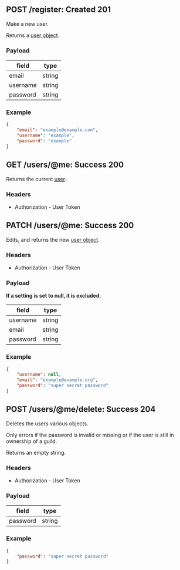 ## POST /register: Created 201
Make a new user.

Returns a [user object](.././objects/user.md#user-object).

### Payload

| field     | type   |
| --------- | ------ |
| email     | string |
| username  | string |
| password  | string |

### Example

```json
{
    "email": "example@example.com",
    "username": "example",
    "password": "example"
}
```

## GET /users/@me: Success 200
Returns the current [user](.././objects/user.md#user-object).

### Headers

* Authorization - User Token

## PATCH /users/@me: Success 200
Edits, and returns the new [user object](.././objects/user.md#user-object).

### Headers

* Authorization - User Token

### Payload

**If a setting is set to null, it is excluded.**

| field    | type   |
| -------- | ------ |
| username | string |
| email    | string |
| password | string |

### Example

```json
{
    "username": null,
    "email": "example@example.org",
    "password": "super secret password"
}
```

## POST /users/@me/delete: Success 204
Deletes the users various objects.

Only errors if the password is invalid or missing or if the user is still in ownership of a guild.

Returns an empty string.

### Headers

* Authorization - User Token

### Payload

| field    | type   |
| -------- | ------ |
| password | string |

### Example

```json
{
    "password": "super secret password"
}
```